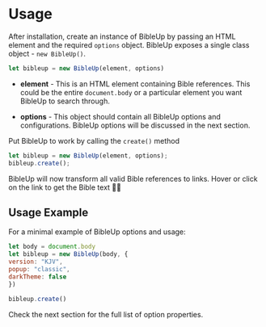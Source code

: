 # Usage
After installation, create an instance of BibleUp by passing an HTML element and the required `options` object. BibleUp exposes a single class object - `new BibleUp()`.

```js
let bibleup = new BibleUp(element, options)
```

- **element** - This is an HTML element containing Bible references. This could be the entire `document.body` or a particular element you want BibleUp to search through.

- **options**  - This object should contain all BibleUp options and configurations. BibleUp options will be discussed in the next section.


Put BibleUp to work by calling the `create()` method

```js {2}
let bibleup = new BibleUp(element, options);
bibleup.create();
```

BibleUp will now transform all valid Bible references to links. Hover or click on the link to get the Bible text 🎉🎉

## Usage Example
For a minimal example of BibleUp options and usage:

```js
let body = document.body
let bibleup = new BibleUp(body, {
version: "KJV",
popup: "classic",
darkTheme: false
})

bibleup.create()
```
Check the next section for the full list of option properties.
